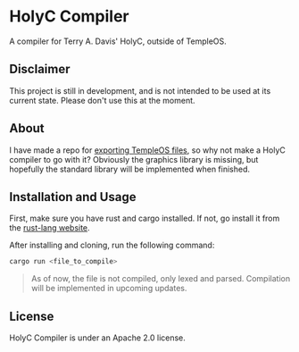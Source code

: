 # HolyC Compiler

A compiler for Terry A. Davis' HolyC, outside of TempleOS.

## Disclaimer

This project is still in development, and is not intended to be used at its current state. Please don't use this at the moment.

## About

I have made a repo for [exporting TempleOS files](https://github.com/joshjkk/TempleOS-Mounter), so why not make a HolyC compiler to go with it? Obviously the graphics library is missing, but hopefully the standard library will be implemented when finished.

## Installation and Usage

First, make sure you have rust and cargo installed. If not, go install it from the [rust-lang website](https://doc.rust-lang.org/cargo/getting-started/installation.html).

After installing and cloning, run the following command:

``` bash
cargo run <file_to_compile>
```

> As of now, the file is not compiled, only lexed and parsed. Compilation will be implemented in upcoming updates.

## License

HolyC Compiler is under an Apache 2.0 license.